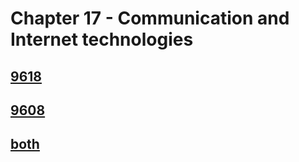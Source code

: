 # Chapter 17 - Communication and Internet technologies

## [9618](9618)
## [9608](9608)
## [both](both)

